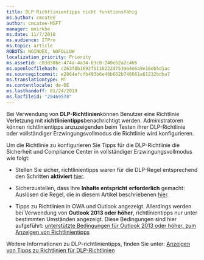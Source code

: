 ```yaml
---
title: DLP-Richtlinientipps nicht funktionsfähig
ms.author: cmcatee
author: cmcatee-MSFT
manager: mnirkhe
ms.date: 11/7/2018
ms.audience: ITPro
ms.topic: article
ROBOTS: NOINDEX, NOFOLLOW
localization_priority: Priority
ms.assetid: c03d30be-474a-4a34-b3c0-240eb2a2c466
ms.openlocfilehash: c263f8b1692f5116222d753964e6a9e16eb5d1ac
ms.sourcegitcommit: e2864efcfb493b6e46b662b746661a61232bdba7
ms.translationtype: MT
ms.contentlocale: de-DE
ms.lasthandoff: 01/24/2019
ms.locfileid: "29469578"
---
```

Bei Verwendung von **DLP-Richtlinien**können Benutzer eine Richtlinie Verletzung mit **richtlinientipps**benachrichtigt werden. Administratoren können richtlinientipps anzuzeigenden beim Testen ihrer DLP-Richtlinie oder vollständiger Erzwingungsvollmodus die Richtlinie wird konfigurieren. 
  
Um die Richtlinie zu konfigurieren Sie Tipps für die DLP-Richtlinie die Sicherheit und Compliance Center in vollständiger Erzwingungsvollmodus wie folgt:
  
- Stellen Sie sicher, richtlinientipps waren für die DLP-Regel entsprechend den Schritten **aktiviert** [hier](https://docs.microsoft.com/en-us/office365/securitycompliance/use-notifications-and-policy-tips).
    
- Sicherzustellen, dass Ihre **Inhalte entspricht** **erforderlich** gemacht: Auslösen die Regel, die in diesem Artikel beschriebenen [hier](https://docs.microsoft.com/en-us/office365/securitycompliance/what-the-sensitive-information-types-look-for).
    
- Tipps zu Richtlinien in OWA und Outlook angezeigt. Allerdings werden bei Verwendung von **Outlook 2013 oder höher**, richtlinientipps nur unter bestimmten Umständen angezeigt. Diese Bedingungen sind hier aufgeführt: [unterstützte Bedingungen für Outlook 2013 oder höher, zum Anzeigen von Richtlinientipps](https://docs.microsoft.com/en-us/office365/securitycompliance/use-notifications-and-policy-tips#outlook-2013-and-later-supports-showing-policy-tips-for-only-some-conditions)
    
Weitere Informationen zu DLP-richtlinientipps, finden Sie unter: [Anzeigen von Tipps zu Richtlinien für DLP-Richtlinien](https://docs.microsoft.com/en-us/office365/securitycompliance/use-notifications-and-policy-tips)
  

